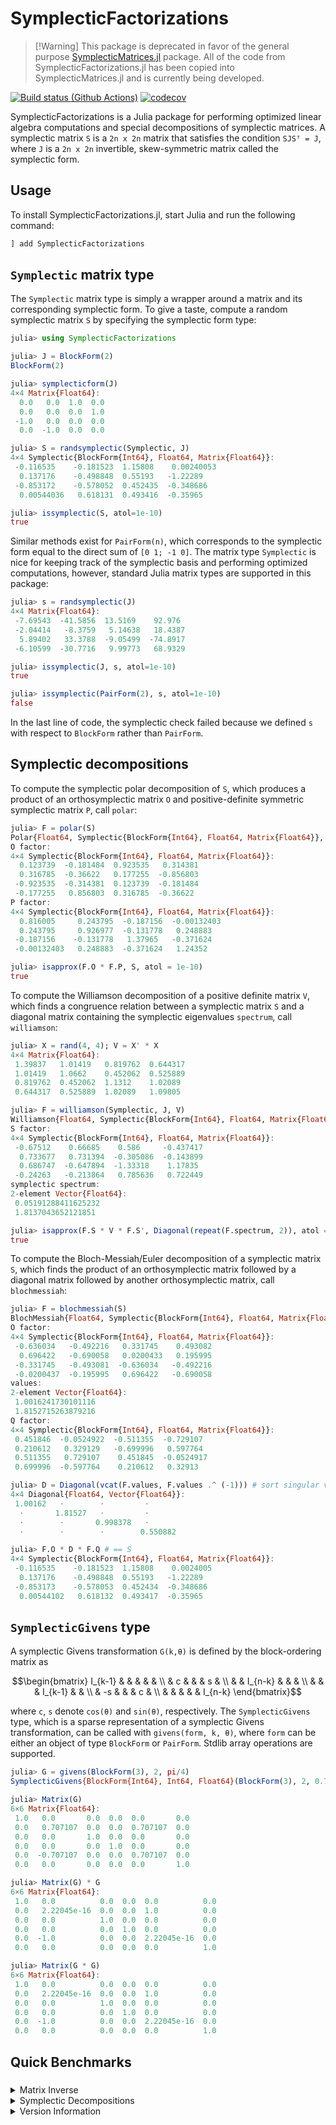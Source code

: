# SymplecticFactorizations

>[!Warning] This package is deprecated in favor of the general purpose [SymplecticMatrices.jl](github.com/apkille/SymplecticMatrices.jl) package. All of the code from SymplecticFactorizations.jl has been copied into SymplecticMatrices.jl and is currently being developed.

[![Build status (Github Actions)](https://github.com/apkille/SymplecticFactorizations.jl/workflows/CI/badge.svg)](https://github.com/apkille/SymplecticFactorizations.jl/actions)
[![codecov](https://codecov.io/github/apkille/SymplecticFactorizations.jl/graph/badge.svg?token=JWMOD4FY6P)](https://codecov.io/github/apkille/SymplecticFactorizations.jl)

SymplecticFactorizations is a Julia package for performing optimized linear algebra computations and special decompositions of symplectic matrices. A symplectic matrix `S` is a `2n x 2n` matrix
that satisfies the condition `SJSᵀ = J`, where `J` is a `2n x 2n` invertible, skew-symmetric matrix called the symplectic form.

## Usage

To install SymplecticFactorizations.jl, start Julia and run the following command:

```julia
] add SymplecticFactorizations
```

## `Symplectic` matrix type

The `Symplectic` matrix type is simply a wrapper around a matrix and its corresponding symplectic form.
To give a taste, compute a random symplectic matrix `S` by specifying the symplectic form type:

```julia
julia> using SymplecticFactorizations

julia> J = BlockForm(2)
BlockForm(2)

julia> symplecticform(J)
4×4 Matrix{Float64}:
  0.0   0.0  1.0  0.0
  0.0   0.0  0.0  1.0
 -1.0   0.0  0.0  0.0
  0.0  -1.0  0.0  0.0

julia> S = randsymplectic(Symplectic, J)
4×4 Symplectic{BlockForm{Int64}, Float64, Matrix{Float64}}:
 -0.116535    -0.181523  1.15808    0.00240053
  0.137176    -0.498848  0.55193   -1.22289
 -0.853172    -0.578052  0.452435  -0.348686
  0.00544036   0.618131  0.493416  -0.35965

julia> issymplectic(S, atol=1e-10)
true
```
Similar methods exist for `PairForm(n)`, which corresponds to the symplectic form equal to the direct
sum of `[0 1; -1 0]`. The matrix type `Symplectic` is nice for keeping track of the symplectic basis
and performing optimized computations, however, standard Julia matrix types are supported in this package:

```julia
julia> s = randsymplectic(J)
4×4 Matrix{Float64}:
 -7.69543  -41.5856  13.5169    92.976
 -2.04414   -8.3759   5.14638   18.4387
  5.89402   33.3788  -9.05499  -74.8917
 -6.10599  -30.7716   9.99773   68.9329

julia> issymplectic(J, s, atol=1e-10)
true

julia> issymplectic(PairForm(2), s, atol=1e-10)
false
```
In the last line of code, the symplectic check failed because we defined `s` with respect to `BlockForm` rather than `PairForm`.

## Symplectic decompositions

To compute the symplectic polar decomposition of `S`, which produces a product of an orthosymplectic matrix `O` and positive-definite symmetric symplectic matrix `P`, call `polar`:

```julia
julia> F = polar(S)
Polar{Float64, Symplectic{BlockForm{Int64}, Float64, Matrix{Float64}}, Symplectic{BlockForm{Int64}, Float64, Matrix{Float64}}}
O factor:
4×4 Symplectic{BlockForm{Int64}, Float64, Matrix{Float64}}:
  0.123739  -0.181484  0.923535   0.314381
  0.316785  -0.36622   0.177255  -0.856803
 -0.923535  -0.314381  0.123739  -0.181484
 -0.177255   0.856803  0.316785  -0.36622
P factor:
4×4 Symplectic{BlockForm{Int64}, Float64, Matrix{Float64}}:
  0.816005     0.243795  -0.187156  -0.00132403
  0.243795     0.926977  -0.131778   0.248883
 -0.187156    -0.131778   1.37965   -0.371624
 -0.00132403   0.248883  -0.371624   1.24352

julia> isapprox(F.O * F.P, S, atol = 1e-10)
true
```

To compute the Williamson decomposition of a positive definite matrix `V`, which finds a congruence relation between a symplectic matrix `S` and a diagonal matrix containing the symplectic eigenvalues `spectrum`, call `williamson`:

```julia
julia> X = rand(4, 4); V = X' * X
4×4 Matrix{Float64}:
 1.39837   1.01419   0.819762  0.644317
 1.01419   1.0662    0.452062  0.525889
 0.819762  0.452062  1.1312    1.02089
 0.644317  0.525889  1.02089   1.09805

julia> F = williamson(Symplectic, J, V)
Williamson{Float64, Symplectic{BlockForm{Int64}, Float64, Matrix{Float64}}, Vector{Float64}}
S factor:
4×4 Symplectic{BlockForm{Int64}, Float64, Matrix{Float64}}:
 -0.67512    0.66685    0.586     -0.437417
  0.733677   0.731394  -0.305086  -0.143899
  0.686747  -0.647894  -1.33318    1.17835
 -0.24263   -0.213864   0.785636   0.722449
symplectic spectrum:
2-element Vector{Float64}:
 0.05191288411625232
 1.8137043652121851

julia> isapprox(F.S * V * F.S', Diagonal(repeat(F.spectrum, 2)), atol = 1e-10)
true
```

To compute the Bloch-Messiah/Euler decomposition of a symplectic matrix `S`, which finds the product of an orthosymplectic matrix followed by a diagonal matrix followed by another orthosymplectic matrix, call `blochmessiah`:

```julia
julia> F = blochmessiah(S)
BlochMessiah{Float64, Symplectic{BlockForm{Int64}, Float64, Matrix{Float64}}, Vector{Float64}}
O factor:
4×4 Symplectic{BlockForm{Int64}, Float64, Matrix{Float64}}:
 -0.636034   -0.492216   0.331745    0.493082
  0.696422   -0.690058   0.0200433   0.195995
 -0.331745   -0.493081  -0.636034   -0.492216
 -0.0200437  -0.195995   0.696422   -0.690058
values:
2-element Vector{Float64}:
 1.0016241730101116
 1.8152715263879216
Q factor:
4×4 Symplectic{BlockForm{Int64}, Float64, Matrix{Float64}}:
 0.451846  -0.0524922  -0.511355  -0.729107
 0.210612   0.329129   -0.699996   0.597764
 0.511355   0.729107    0.451845  -0.0524917
 0.699996  -0.597764    0.210612   0.32913

julia> D = Diagonal(vcat(F.values, F.values .^ (-1))) # sort singular values in direct sum form
4×4 Diagonal{Float64, Vector{Float64}}:
 1.00162   ⋅        ⋅         ⋅ 
  ⋅       1.81527   ⋅         ⋅ 
  ⋅        ⋅       0.998378   ⋅ 
  ⋅        ⋅        ⋅        0.550882

julia> F.O * D * F.Q # == S
4×4 Symplectic{BlockForm{Int64}, Float64, Matrix{Float64}}:
 -0.116535    -0.181523  1.15808    0.0024005
  0.137176    -0.498848  0.55193   -1.22289
 -0.853173    -0.578053  0.452434  -0.348686
  0.00544102   0.618132  0.493417  -0.35965
```

## `SymplecticGivens` type

A symplectic Givens transformation `G(k,θ)` is defined by the block-ordering matrix as

```math
\begin{bmatrix}
I_{k-1} &    &         &         &   & \\
        & c  &         &         & s & \\
        &    & I_{n-k} &         &   & \\
        &    &         & I_{k-1} &   & \\
        & -s &         &         & c & \\
        &    &         &         &   & I_{n-k}
\end{bmatrix}
```
where `c`, `s` denote `cos(θ)` and `sin(θ)`, respectively. The `SymplecticGivens` type, which is a sparse representation of a symplectic Givens transformation, can be called with `givens(form, k, θ)`, where `form` can be either an object of type `BlockForm` or `PairForm`. Stdlib array operations are supported.

```julia
julia> G = givens(BlockForm(3), 2, pi/4)
SymplecticGivens{BlockForm{Int64}, Int64, Float64}(BlockForm(3), 2, 0.7071067811865476, 0.7071067811865475)

julia> Matrix(G)
6×6 Matrix{Float64}:
 1.0   0.0       0.0  0.0  0.0       0.0
 0.0   0.707107  0.0  0.0  0.707107  0.0
 0.0   0.0       1.0  0.0  0.0       0.0
 0.0   0.0       0.0  1.0  0.0       0.0
 0.0  -0.707107  0.0  0.0  0.707107  0.0
 0.0   0.0       0.0  0.0  0.0       1.0

julia> Matrix(G) * G
6×6 Matrix{Float64}:
 1.0   0.0          0.0  0.0  0.0          0.0
 0.0   2.22045e-16  0.0  0.0  1.0          0.0
 0.0   0.0          1.0  0.0  0.0          0.0
 0.0   0.0          0.0  1.0  0.0          0.0
 0.0  -1.0          0.0  0.0  2.22045e-16  0.0
 0.0   0.0          0.0  0.0  0.0          1.0

julia> Matrix(G * G)
6×6 Matrix{Float64}:
 1.0   0.0          0.0  0.0  0.0          0.0
 0.0   2.22045e-16  0.0  0.0  1.0          0.0
 0.0   0.0          1.0  0.0  0.0          0.0
 0.0   0.0          0.0  1.0  0.0          0.0
 0.0  -1.0          0.0  0.0  2.22045e-16  0.0
 0.0   0.0          0.0  0.0  0.0          1.0
```

## Quick Benchmarks

### 

<details>
  <summary>Matrix Inverse</summary>
<p>

```julia
julia> S = randsymplectic(Symplectic, BlockForm(100));

julia> @btime inv($S.data);
  650.084 μs (9 allocations: 414.30 KiB)

julia> @btime inv($S);
  279.875 μs (12 allocations: 1.22 MiB)
```

</p>
</details>


<details>
  <summary>Symplectic Decompositions</summary>
<p>

```julia
julia> @btime polar(S) setup=(S=randsymplectic(Symplectic, BlockForm(100)));
  6.826 ms (29 allocations: 3.08 MiB)

julia> @btime williamson(J, V) setup=(X=rand(200,200); V=X'*X; J=BlockForm(100));
  22.587 ms (129 allocations: 6.77 MiB)

julia> @btime blochmessiah(S) setup=(S=randsymplectic(Symplectic, BlockForm(100)));
  11.867 ms (64 allocations: 4.68 MiB)
```
<p>
</details>

<details>
  <summary>Version Information</summary>
<p>

```julia
julia> versioninfo()
Julia Version 1.11.1
Commit 8f5b7ca12ad (2024-10-16 10:53 UTC)
Build Info:
  Official https://julialang.org/ release
Platform Info:
  OS: macOS (arm64-apple-darwin22.4.0)
  CPU: 8 × Apple M1 Pro
  WORD_SIZE: 64
  LLVM: libLLVM-16.0.6 (ORCJIT, apple-m1)
Threads: 1 default, 0 interactive, 1 GC (on 6 virtual cores)
```
<p>
</details>